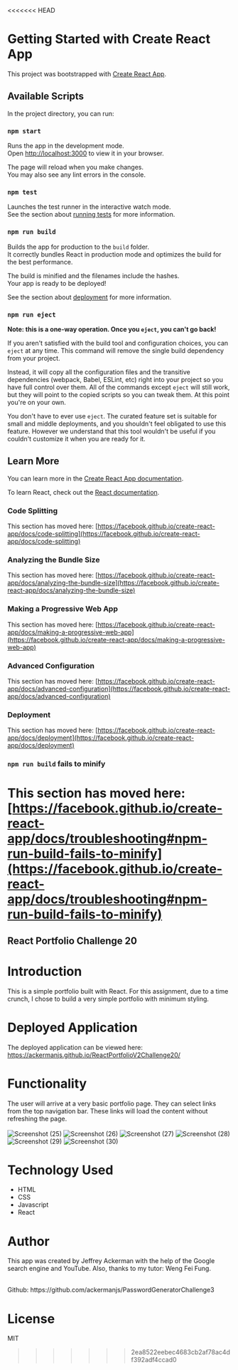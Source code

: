 <<<<<<< HEAD
# Getting Started with Create React App

This project was bootstrapped with [Create React App](https://github.com/facebook/create-react-app).

## Available Scripts

In the project directory, you can run:

### `npm start`

Runs the app in the development mode.\
Open [http://localhost:3000](http://localhost:3000) to view it in your browser.

The page will reload when you make changes.\
You may also see any lint errors in the console.

### `npm test`

Launches the test runner in the interactive watch mode.\
See the section about [running tests](https://facebook.github.io/create-react-app/docs/running-tests) for more information.

### `npm run build`

Builds the app for production to the `build` folder.\
It correctly bundles React in production mode and optimizes the build for the best performance.

The build is minified and the filenames include the hashes.\
Your app is ready to be deployed!

See the section about [deployment](https://facebook.github.io/create-react-app/docs/deployment) for more information.

### `npm run eject`

**Note: this is a one-way operation. Once you `eject`, you can't go back!**

If you aren't satisfied with the build tool and configuration choices, you can `eject` at any time. This command will remove the single build dependency from your project.

Instead, it will copy all the configuration files and the transitive dependencies (webpack, Babel, ESLint, etc) right into your project so you have full control over them. All of the commands except `eject` will still work, but they will point to the copied scripts so you can tweak them. At this point you're on your own.

You don't have to ever use `eject`. The curated feature set is suitable for small and middle deployments, and you shouldn't feel obligated to use this feature. However we understand that this tool wouldn't be useful if you couldn't customize it when you are ready for it.

## Learn More

You can learn more in the [Create React App documentation](https://facebook.github.io/create-react-app/docs/getting-started).

To learn React, check out the [React documentation](https://reactjs.org/).

### Code Splitting

This section has moved here: [https://facebook.github.io/create-react-app/docs/code-splitting](https://facebook.github.io/create-react-app/docs/code-splitting)

### Analyzing the Bundle Size

This section has moved here: [https://facebook.github.io/create-react-app/docs/analyzing-the-bundle-size](https://facebook.github.io/create-react-app/docs/analyzing-the-bundle-size)

### Making a Progressive Web App

This section has moved here: [https://facebook.github.io/create-react-app/docs/making-a-progressive-web-app](https://facebook.github.io/create-react-app/docs/making-a-progressive-web-app)

### Advanced Configuration

This section has moved here: [https://facebook.github.io/create-react-app/docs/advanced-configuration](https://facebook.github.io/create-react-app/docs/advanced-configuration)

### Deployment

This section has moved here: [https://facebook.github.io/create-react-app/docs/deployment](https://facebook.github.io/create-react-app/docs/deployment)

### `npm run build` fails to minify

This section has moved here: [https://facebook.github.io/create-react-app/docs/troubleshooting#npm-run-build-fails-to-minify](https://facebook.github.io/create-react-app/docs/troubleshooting#npm-run-build-fails-to-minify)
=======
## React Portfolio Challenge 20

# Introduction
This is a simple portfolio built with React. For this assignment, due to a time crunch, I chose to build a very simple portfolio with minimum styling.

# Deployed Application
The deployed application can be viewed here: https://ackermanjs.github.io/ReactPortfolioV2Challenge20/

# Functionality
The user will arrive at a very basic portfolio page. They can select links from the top navigation bar. These links will load the content without refreshing the page.
<br>
<br>
![Screenshot (25)](https://user-images.githubusercontent.com/66087068/222987587-95b552ce-76e6-46ac-a9a4-8383ebc5e480.png)
![Screenshot (26)](https://user-images.githubusercontent.com/66087068/222987588-300b7776-9557-478a-8b29-b044d21fb14b.png)
![Screenshot (27)](https://user-images.githubusercontent.com/66087068/222987590-5cdecd50-d2ba-4864-9e5e-ead5f9ffcf28.png)
![Screenshot (28)](https://user-images.githubusercontent.com/66087068/222987591-3f6bda76-1819-490d-8be0-67480da57120.png)
![Screenshot (29)](https://user-images.githubusercontent.com/66087068/222987592-a8777da9-7c63-4e2d-ae30-7a9e1c0fb6d6.png)
![Screenshot (30)](https://user-images.githubusercontent.com/66087068/222987593-b734d283-abb3-462f-bc61-0f8554bd68ee.png)

# Technology Used
- HTML
- CSS
- Javascript
- React

# Author
This app was created by Jeffrey Ackerman with the help of the Google search engine and YouTube. Also, thanks to my tutor: Weng Fei Fung.

<br>
Github: https://github.com/ackermanjs/PasswordGeneratorChallenge3

# License
MIT
>>>>>>> 2ea8522eebec4683cb2af78ac4df392adf4ccad0
